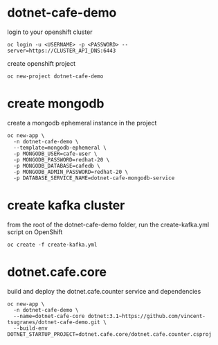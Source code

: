 # dotnet-cafe-demo

login to your openshift cluster

    oc login -u <USERNAME> -p <PASSWORD> --server=https://CLUSTER_API_DNS:6443

create openshift project
    
    oc new-project dotnet-cafe-demo

# create mongodb
create a mongodb ephemeral instance in the project

    oc new-app \
      -n dotnet-cafe-demo \
      --template=mongodb-ephemeral \
      -p MONGODB_USER=cafe-user \
      -p MONGODB_PASSWORD=redhat-20 \
      -p MONGODB_DATABASE=cafedb \
      -p MONGODB_ADMIN_PASSWORD=redhat-20 \
      -p DATABASE_SERVICE_NAME=dotnet-cafe-mongodb-service

# create kafka cluster
from the root of the dotnet-cafe-demo folder, run the create-kafka.yml script on OpenShift

    oc create -f create-kafka.yml

# dotnet.cafe.core
build and deploy the dotnet.cafe.counter service and dependencies

    oc new-app \
      -n dotnet-cafe-demo \
      --name=dotnet-cafe-core dotnet:3.1~https://github.com/vincent-tsugranes/dotnet-cafe-demo.git \
      --build-env DOTNET_STARTUP_PROJECT=dotnet.cafe.core/dotnet.cafe.counter.csproj
 
